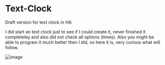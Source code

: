 # Text-Clock
Draft version for text clock in HA

I did start an text clock just to see if I could create it, never finished it completeley and also did not check all options (times).
Also you might be able to program it much better then I did, so here it is, very curious what will follow.

![image](https://github.com/user-attachments/assets/ebe0549c-9ba8-4e0a-9f25-71958ee4b265)
